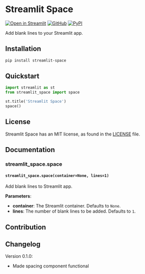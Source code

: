 # Streamlit Space

[![Open in Streamlit][share_badge]][share_link] [![GitHub][github_badge]][github_link] [![PyPI][pypi_badge]][pypi_link] 

Add blank lines to your Streamlit app.



## Installation

```bash
pip install streamlit-space
```



## Quickstart

```python
import streamlit as st
from streamlit_space import space

st.title('Streamlit Space')
space()
```



## License

Streamlit Space has an MIT license, as found in the [LICENSE](https://github.com/imyizhang/streamlit-space/blob/main/LICENSE) file.



## Documentation

### streamlit_space.space

#### `streamlit_space.space(container=None, lines=1)`

Add blank lines to Streamlit app.

**Parameters**:

* **container**: The Streamlit container. Defaults to `None`.
* **lines**: The number of blank lines to be added. Defaults to `1`.



## Contribution



## Changelog

Version 0.1.0:

* Made spacing component functional



[share_badge]: https://static.streamlit.io/badges/streamlit_badge_black_white.svg
[share_link]: https://share.streamlit.io/imyizhang/streamlit-space/main/streamlit_app.py

[github_badge]: https://badgen.net/badge/icon/GitHub?icon=github&color=black&label
[github_link]: https://github.com/imyizhang/streamlit-space

[pypi_badge]: https://badgen.net/pypi/v/streamlit-space?icon=pypi&color=black&label
[pypi_link]: https://www.pypi.org/project/streamlit-space